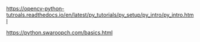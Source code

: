 https://opencv-python-tutroals.readthedocs.io/en/latest/py_tutorials/py_setup/py_intro/py_intro.html

https://python.swaroopch.com/basics.html

